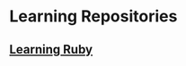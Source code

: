 # Learning Repositories

## <a href="https://github.com/brittni-and-the-polar-bear/learning-ruby" target="_blank" rel="noopener noreferrer">Learning Ruby</a>
